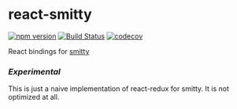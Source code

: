 # react-smitty

[![npm version](https://badge.fury.io/js/react-smitty.svg)](https://badge.fury.io/js/react-smitty)
[![Build Status](https://travis-ci.org/tkh44/react-smitty.svg?branch=master)](https://travis-ci.org/tkh44/react-smitty)
[![codecov](https://codecov.io/gh/tkh44/react-smitty/branch/master/graph/badge.svg)](https://codecov.io/gh/tkh44/react-smitty)



React bindings for [smitty](https://github.com/tkh44/smitty)

### *Experimental*
This is just a naive implementation of react-redux for smitty. It is not optimized at all.
